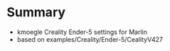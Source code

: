 # Summary
- kmoegle Creality Ender-5 settings for Marlin
- based on examples/Creality/Ender-5/CealityV427
